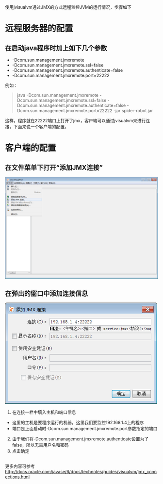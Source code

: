 使用jvisualvm通过JMX的方式远程监控JVM的运行情况，步骤如下

# 远程服务器的配置

## 在启动java程序时加上如下几个参数
 * -Dcom.sun.management.jmxremote 
 * -Dcom.sun.management.jmxremote.ssl=false 
 * -Dcom.sun.management.jmxremote.authenticate=false 
 * -Dcom.sun.management.jmxremote.port=22222
 
例如：
> java -Dcom.sun.management.jmxremote -Dcom.sun.management.jmxremote.ssl=false -Dcom.sun.management.jmxremote.authenticate=false -Dcom.sun.management.jmxremote.port=22222 -jar spider-robot.jar 

这样，程序就在22222端口上打开了jmx，客户端可以通过jvisualvm来进行连接，下面来说一个客户端的配置。

# 客户端的配置

## 在文件菜单下打开“添加JMX连接”
![png01](https://github.com/ronniewang/blog/blob/master/image/jvisualvm01.png)

## 在弹出的窗口中添加连接信息
![png02](https://github.com/ronniewang/blog/blob/master/image/jvisualvm02.png)

1. 在连接一栏中填入主机和端口信息
 * 这里的主机是要程序运行的机器，这里我们要监控192.168.1.4上的程序
 * 端口是上面启动时-Dcom.sun.management.jmxremote.port参数指定的端口
2. 由于我们将-Dcom.sun.management.jmxremote.authenticate设置为了false，所以无需用户名和密码
3. 点击确定

## 

更多内容可参考<http://docs.oracle.com/javase/6/docs/technotes/guides/visualvm/jmx_connections.html>
